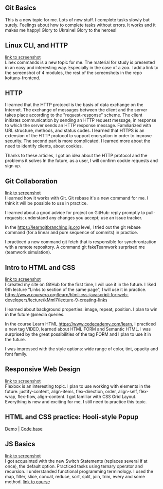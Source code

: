 ## Git Basics
This is a new topic for me.
Lots of new stuff.
I complete tasks slowly but surely.
Feelings about how to complete tasks without errors.
It works and it makes me happy!
Glory to Ukraine!
Glory to the heroes!

## Linux CLI, and HTTP
[link to screenshot](https://github.com/OlgaBarnikova8/kottans-frontend/tree/main/task_linux_cli)  
Linex commands is a new topic for me.
The material for study is presented in an easy and interesting way.
Especially in the case of a zoo.
I add a link to the screenshot of 4 modules, the rest of the screenshots in the repo kottans-frontend.

## HTTP
I learned that the HTTP protocol is the basis of data exchange on the Internet.
The exchange of messages between the client and the server takes place according to the "request-response" scheme.
The client initiates communication by sending an HTTP request message, in response to which the server sends an HTTP response message.
Familiarized with URL structure, methods, and status codes.
I learned that HTTPS is an extension of the HTTP protocol to support encryption in order to improve security.
The second part is more complicated. I learned more about the need to identify clients, about cookies.

Thanks to these articles, I got an idea about the HTTP protocol and the problems it solves
In the future, as a user, I will confirm cookie requests and sign up.

## Git Collaboration
[link to screenshot](https://github.com/OlgaBarnikova8/kottans-frontend/tree/main/task_git_collaboration)    
I learned how it works with Git. 
Git rebase it's a new command for me. I think it will be possible to use in practice.

I learned about a good advice for project on GitHub: 
reply promptly to pull-requests;
understand any changes you accept;
use an issue tracker. 

In the https://learngitbranching.js.org level, I tried out the git rebase command (for a linear and pure sequence of commits) in practice.

I practiced a new command git fetch that is responsible for synchronization with a remote repository.
A command git fakeTeamwork surprised me (teamwork simulation).


## Intro to HTML and CSS
[link to screenshot](https://github.com/OlgaBarnikova8/kottans-frontend/tree/main/task_html_css_intro)  
I created my site on GitHub for the first time, I will use it in the future.
I liked 9th lecture "Links to section of the same page", I will use it in practice. 
https://www.coursera.org/learn/html-css-javascript-for-web-developers/lecture/kMmI7/lecture-9-creating-links

I learned about background properties: image, repeat, position. I plan to win in the future @media queries.

In the course Learn HTML https://www.codecademy.com/learn, I practiced a new tag VIDEO, learned about HTML FORM and Semantic HTML.
I was surprised by the great possibilities of the tag FORM and I plan to use it in the future.

I was impressed with the style options: wide range of color, tint, opacity and font family.

## Responsive Web Design
[link to screenshot](https://github.com/OlgaBarnikova8/kottans-frontend/tree/main/task_responsive_web_design)   
Flexbox is an interesting topic. 
I plan to use working with elements in the future: 
justify-content, align-items, flex-direction, order, align-self, flex-wrap, flex-flow, align-content.
I got familiar with CSS Grid Layout.
Everything is new and exciting for me, I still need to practice this topic.

## HTML and CSS practice: Hooli-style Popup
[Demo](https://olgabarnikova8.github.io/hooli-style-popup/) |
[Code base](https://github.com/OlgaBarnikova8/kottans-frontend/tree/main/Popup)

## JS Basics
[link to screenshot](https://github.com/OlgaBarnikova8/kottans-frontend/tree/main/task_js_basics)  
I got acquainted with the new Switch Statements (replaces several if at once), the default option.
Practiced tasks using ternary operator and recursion.
I understanded functional programming terminology. I used the map, filter, slice, concat, reduce, sort, split, join, trim, every and some method.
[link to course](https://www.freecodecamp.org/learn/javascript-algorithms-and-data-structures/functional-programming/) 

